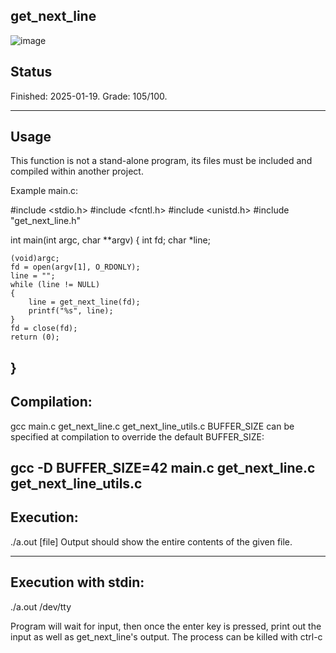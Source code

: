get_next_line
-------
![image](https://github.com/user-attachments/assets/ec85dab8-bb71-405b-9f51-da7fb633399c)


Status
-------
Finished: 2025-01-19. Grade: 105/100.

-------
Usage
-------
This function is not a stand-alone program, its files must be included and compiled within another project.

Example main.c:

#include <stdio.h>
#include <fcntl.h>
#include <unistd.h>
#include "get_next_line.h"

int	main(int argc, char **argv)
{
	int	fd;
	char	*line;

	(void)argc;
	fd = open(argv[1], O_RDONLY);
	line = "";
	while (line != NULL)
	{
		line = get_next_line(fd);
		printf("%s", line);
	}
	fd = close(fd);
	return (0);
}
--------
Compilation:
--------

gcc main.c get_next_line.c get_next_line_utils.c
BUFFER_SIZE can be specified at compilation to override the default BUFFER_SIZE:

gcc -D BUFFER_SIZE=42 main.c get_next_line.c get_next_line_utils.c
--------
Execution:
--------

./a.out [file]
Output should show the entire contents of the given file.

---------
Execution with stdin:
---------

./a.out /dev/tty

Program will wait for input, then once the enter key is pressed, print out the input as well as get_next_line's output. The process can be killed with ctrl-c
